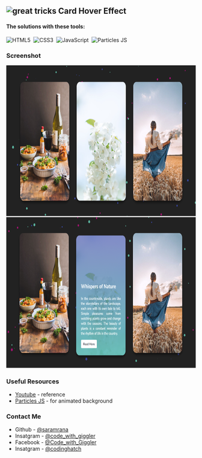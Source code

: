 ## <img src="https://user-images.githubusercontent.com/13468728/233831804-0f5c7ee5-d654-4c13-9c77-a5bd6dc4fe74.jpg" title="great tricks" alt="great tricks" width="50" height="50"/> Card Hover Effect

#### The solutions with these tools:

![HTML5](https://img.shields.io/badge/-HTML5-E34F26?style=for-the-badge&logo=html5&logoColor=white)&nbsp;
![CSS3](https://img.shields.io/badge/-CSS3-1572B6?style=for-the-badge&logo=css3)&nbsp;
![JavaScript](https://img.shields.io/badge/Javascript-F7DF1E.svg?style=for-the-badge&logo=javascript&logoColor=black)&nbsp;
![Particles JS](https://img.shields.io/badge/particles%20js-10135E?style=for-the-badge&logo=particlejs&logoColor=white)&nbsp;

### Screenshot

<div align="left">
<img src="images/screenshot1.png" title="card hover effect" alt="card hover effect" width="700" height="400"/>
<img src="images/screenshot2.png" title="card hover effect" alt="card hover effect" width="700" height="400"/>
</div>

### Useful Resources

- [Youtube](https://www.youtube.com/watch?v=6-QoF1qY9Bw&t=5s&ab_channel=Webdev) - reference
- [Particles JS](https://github.com/VincentGarreau/particles.js) - for animated background



### Contact Me

- Github - [@saramrana](https://github.com/saramrana)
- Insatgram - [@code_with_giggler](https://www.instagram.com/code_with_giggler)
- Facebook - [@Code_with_Giggler](https://www.facebook.com/profile.php?id=61565536302885)
- Insatgram - [@codinghatch](https://www.instagram.com/codinghatch)